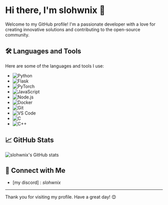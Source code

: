 # Hi there, I'm slohwnix 👋

Welcome to my GitHub profile! I'm a passionate developer with a love for creating innovative solutions and contributing to the open-source community.

## 🛠️ Languages and Tools

Here are some of the languages and tools I use:

- ![Python](https://img.shields.io/badge/-Python-3776AB?style=flat&logo=python&logoColor=white)
- ![Flask](https://img.shields.io/badge/-Flask-000000?style=flat-square&logo=flask&logoColor=white)
- ![PyTorch](https://img.shields.io/badge/PyTorch-EE4C2C?style=for-the-badge&logo=pytorch&logoColor=white)
- ![JavaScript](https://img.shields.io/badge/-JavaScript-F7DF1E?style=flat&logo=javascript&logoColor=black)
- ![Node.js](https://img.shields.io/badge/-Node.js-339933?style=flat&logo=node.js&logoColor=white)
- ![Docker](https://img.shields.io/badge/-Docker-2496ED?style=flat&logo=docker&logoColor=white)
- ![Git](https://img.shields.io/badge/-Git-F05032?style=flat&logo=git&logoColor=white)
- ![VS Code](https://img.shields.io/badge/-VS%20Code-007ACC?style=flat&logo=visual-studio-code&logoColor=white)
- ![C](https://img.shields.io/badge/-C-blue?logo=c)
- ![C++](https://img.shields.io/badge/-C++-blue?logo=cplusplus)


## 📈 GitHub Stats

![slohwnix's GitHub stats](https://github-readme-stats.vercel.app/api?username=slohwnix&show_icons=true&theme=radical)

## 🔗 Connect with Me

- [my discord] : *slohwnix*


---

Thank you for visiting my profile. Have a great day! 😊
